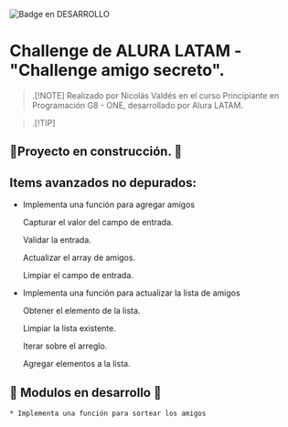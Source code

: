 ![Badge en DESARROLLO](https://img.shields.io/badge/STATUS-EN%20DESARROLLO-yellow)
# Challenge de ALURA LATAM - "Challenge amigo secreto".

> .[!NOTE]
> Realizado por Nicolás Valdés en el curso Principiante en Programación G8 - ONE, desarrollado por Alura LATAM.

> .[!TIP]
> 

## 🚧Proyecto en construcción. 🚧

## Items avanzados no depurados:

 * Implementa una función para agregar amigos
 
	Capturar el valor del campo de entrada.

	Validar la entrada.

	Actualizar el array de amigos.

	Limpiar el campo de entrada.
 
 * Implementa una función para actualizar la lista de amigos

	Obtener el elemento de la lista.

	Limpiar la lista existente.

	Iterar sobre el arreglo.

	Agregar elementos a la lista.
	
##  🚧 Modulos en desarrollo 🚧

	* Implementa una función para sortear los amigos
